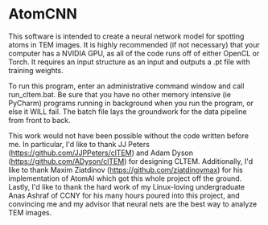 # AtomCNN
This software is intended to create a neural network model for spotting atoms in TEM images.
It is highly recommended (if not necessary) that your computer has a NVIDIA GPU, as all of the code runs off of either OpenCL or Torch.
It requires an input structure as an input and outputs a .pt file with training weights.

To run this program, enter an administrative command window and call run_cltem.bat. 
Be sure that you have no other memory intensive (ie PyCharm) programs running in background when you run the program, or else it WILL fail.
The batch file lays the groundwork for the data pipeline from front to back.

This work would not have been possible without the code written before me. In particular, I'd like to thank JJ Peters
(https://github.com/JJPPeters/clTEM) and Adam Dyson (https://github.com/ADyson/clTEM) 
for designing CLTEM. Additionally, I'd like to thank Maxim Ziatdinov (https://github.com/ziatdinovmax) 
for his implementation of AtomAI which got this whole project off the ground. Lastly, I'd like to thank the hard work of my 
Linux-loving undergraduate Anas Ashraf of CCNY for his many hours poured into this project, and convincing me and my advisor that neural nets are the best way to analyze TEM images. 
